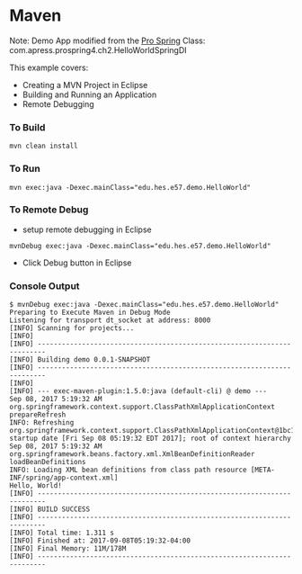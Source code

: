 # Maven

Note: Demo App modified from the [Pro Spring](https://github.com/Apress/pro-spring-14) Class: com.apress.prospring4.ch2.HelloWorldSpringDI 

This example covers:
+ Creating a MVN Project in Eclipse
+ Building and Running an Application
+ Remote Debugging


### To Build

```
mvn clean install
```


### To Run

```
mvn exec:java -Dexec.mainClass="edu.hes.e57.demo.HelloWorld"
```


### To Remote Debug
+ setup remote debugging in Eclipse

```
mvnDebug exec:java -Dexec.mainClass="edu.hes.e57.demo.HelloWorld"
```

+ Click Debug button in Eclipse


### Console Output

```
$ mvnDebug exec:java -Dexec.mainClass="edu.hes.e57.demo.HelloWorld"
Preparing to Execute Maven in Debug Mode
Listening for transport dt_socket at address: 8000
[INFO] Scanning for projects...
[INFO]                                                                         
[INFO] ------------------------------------------------------------------------
[INFO] Building demo 0.0.1-SNAPSHOT
[INFO] ------------------------------------------------------------------------
[INFO] 
[INFO] --- exec-maven-plugin:1.5.0:java (default-cli) @ demo ---
Sep 08, 2017 5:19:32 AM org.springframework.context.support.ClassPathXmlApplicationContext prepareRefresh
INFO: Refreshing org.springframework.context.support.ClassPathXmlApplicationContext@1bc1c270: startup date [Fri Sep 08 05:19:32 EDT 2017]; root of context hierarchy
Sep 08, 2017 5:19:32 AM org.springframework.beans.factory.xml.XmlBeanDefinitionReader loadBeanDefinitions
INFO: Loading XML bean definitions from class path resource [META-INF/spring/app-context.xml]
Hello, World!
[INFO] ------------------------------------------------------------------------
[INFO] BUILD SUCCESS
[INFO] ------------------------------------------------------------------------
[INFO] Total time: 1.311 s
[INFO] Finished at: 2017-09-08T05:19:32-04:00
[INFO] Final Memory: 11M/178M
[INFO] ------------------------------------------------------------------------
```
